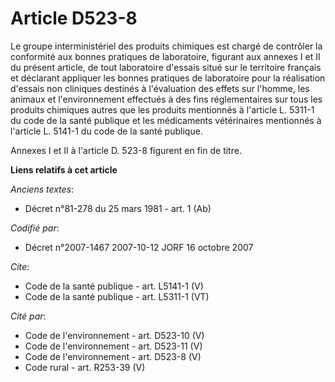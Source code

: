# Article D523-8

Le groupe interministériel des produits chimiques est chargé de contrôler la conformité aux bonnes pratiques de laboratoire,
figurant aux annexes I et II du présent article, de tout laboratoire d'essais situé sur le territoire français et déclarant
appliquer les bonnes pratiques de laboratoire pour la réalisation d'essais non cliniques destinés à l'évaluation des effets
sur l'homme, les animaux et l'environnement effectués à des fins réglementaires sur tous les produits chimiques autres que
les produits mentionnés à l'article L. 5311-1 du code de la santé publique et les médicaments vétérinaires mentionnés à
l'article L. 5141-1 du code de la santé publique. 

Annexes I et II à l'article D. 523-8 figurent en fin de titre.

**Liens relatifs à cet article**

_Anciens textes_:

  - Décret n°81-278 du 25 mars 1981 - art. 1 (Ab)

_Codifié par_:

  - Décret n°2007-1467 2007-10-12 JORF 16 octobre 2007

_Cite_:

  - Code de la santé publique - art. L5141-1 (V)
  - Code de la santé publique - art. L5311-1 (VT)

_Cité par_:

  - Code de l'environnement - art. D523-10 (V)
  - Code de l'environnement - art. D523-11 (V)
  - Code de l'environnement - art. D523-8 (V)
  - Code rural - art. R253-39 (V)
